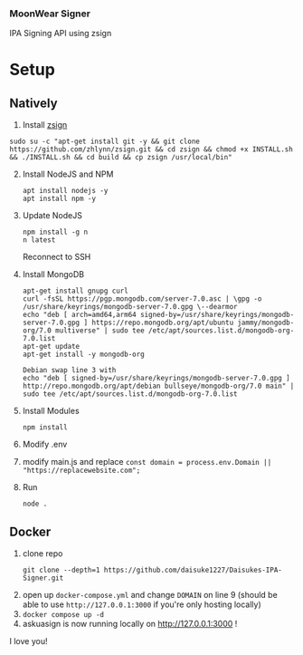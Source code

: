 ### MoonWear Signer
IPA Signing API using zsign

# Setup
## Natively
1. Install [zsign](https://github.com/zhlynn/zsign.git)
```
sudo su -c "apt-get install git -y && git clone https://github.com/zhlynn/zsign.git && cd zsign && chmod +x INSTALL.sh && ./INSTALL.sh && cd build && cp zsign /usr/local/bin"
```

2. Install NodeJS and NPM
    ```console
    apt install nodejs -y
    apt install npm -y
    ```
3. Update NodeJS
    ```console
    npm install -g n
    n latest
    ```
    Reconnect to SSH
4. Install MongoDB
    ```console
    apt-get install gnupg curl
    curl -fsSL https://pgp.mongodb.com/server-7.0.asc | \gpg -o /usr/share/keyrings/mongodb-server-7.0.gpg \--dearmor
    echo "deb [ arch=amd64,arm64 signed-by=/usr/share/keyrings/mongodb-server-7.0.gpg ] https://repo.mongodb.org/apt/ubuntu jammy/mongodb-org/7.0 multiverse" | sudo tee /etc/apt/sources.list.d/mongodb-org-7.0.list
    apt-get update
    apt-get install -y mongodb-org

    Debian swap line 3 with
    echo "deb [ signed-by=/usr/share/keyrings/mongodb-server-7.0.gpg ] http://repo.mongodb.org/apt/debian bullseye/mongodb-org/7.0 main" | sudo tee /etc/apt/sources.list.d/mongodb-org-7.0.list
    ```
5. Install Modules
    ```console
    npm install
    ```
6. Modify .env

7. modify main.js and replace ```const domain = process.env.Domain || "https://replacewebsite.com";``` 

8. Run
    ```console
    node .
    ```
## Docker
1. clone repo
   ```console
   git clone --depth=1 https://github.com/daisuke1227/Daisukes-IPA-Signer.git
   ```
2. open up `docker-compose.yml` and change `DOMAIN` on line 9 (should be able to use `http://127.0.0.1:3000` if you're only hosting locally)
3. `docker compose up -d`
4. askuasign is now running locally on http://127.0.0.1:3000 !

I love you!
